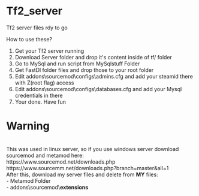 # Tf2_server
Tf2 server files rdy to go


How to use these?

1. Get your Tf2 server running
2. Download Server folder and drop it's content inside of tf/ folder
3. Go to MySql and run script from MySqlstuff Folder
4. Get FastDl folder files and drop those to your root folder
5. Edit addons\sourcemod\configs\admins.cfg and add your steamid there with Z(root flag) access
6. Edit addons\sourcemod\configs\databases.cfg and add your Mysql credentials in there
7. Your done. Have fun

<h1>Warning</h1>
<br>
This was used in linux server, so if you use windows server download sourcemod and metamod here:
<br>
https://www.sourcemod.net/downloads.php
<br>
https://www.sourcemm.net/downloads.php?branch=master&all=1
<br>
After this, download my server files and delete from <b>MY</b> files:
<br>
- Metamod Folder
<br>
- addons\sourcemod\<b>extensions</b>
